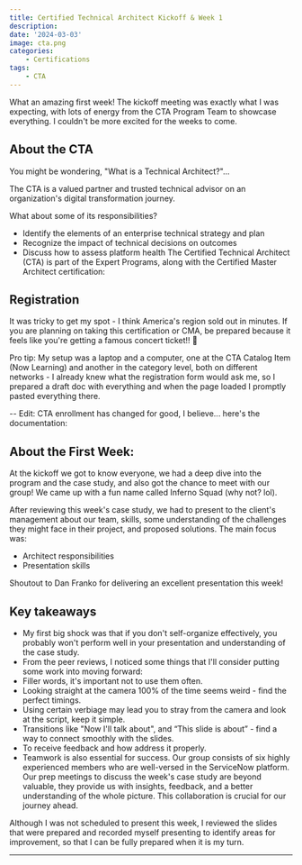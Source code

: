 ```yaml
---
title: Certified Technical Architect Kickoff & Week 1
description:
date: '2024-03-03'
image: cta.png
categories:
    - Certifications
tags:
    - CTA
---
```


What an amazing first week! The kickoff meeting was exactly what I was expecting, with lots of energy from the CTA Program Team to showcase everything. I couldn't be more excited for the weeks to come.

## About the CTA
You might be wondering, "What is a Technical Architect?"...

The CTA is a valued partner and trusted technical advisor on an organization's digital transformation journey.

What about some of its responsibilities?
* Identify the elements of an enterprise technical strategy and plan
* Recognize the impact of technical decisions on outcomes
* Discuss how to assess platform health
The Certified Technical Architect (CTA) is part of the Expert Programs, along with the Certified Master Architect certification:

## Registration

It was tricky to get my spot - I think America's region sold out in minutes. If you are planning on taking this certification or CMA, be prepared because it feels like you're getting a famous concert ticket!! 🤣

Pro tip: My setup was a laptop and a computer, one at the CTA Catalog Item (Now Learning) and another in the category level, both on different networks - I already knew what the registration form would ask me, so I prepared a draft doc with everything and when the page loaded I promptly pasted everything there.

-- Edit: CTA enrollment has changed for good, I believe... here's the documentation: 

## About the First Week:

At the kickoff we got to know everyone, we had a deep dive into the program and the case study, and also got the chance to meet with our group! We came up with a fun name called Inferno Squad (why not? lol).

After reviewing this week's case study, we had to present to the client's management about our team, skills, some understanding of the challenges they might face in their project, and proposed solutions.
The main focus was:

* Architect responsibilities
* Presentation skills

Shoutout to Dan Franko for delivering an excellent presentation this week!

## Key takeaways
* My first big shock was that if you don't self-organize effectively, you probably won't perform well in your presentation and understanding of the case study. 
* From the peer reviews, I noticed some things that I'll consider putting some work into moving forward:
* Filler words, it's important not to use them often.
* Looking straight at the camera 100% of the time seems weird - find the perfect timings.
* Using certain verbiage may lead you to stray from the camera and look at the script, keep it simple.
* Transitions like "Now I'll talk about", and “This slide is about” - find a way to connect smoothly with the slides.
* To receive feedback and how address it properly. 
* Teamwork is also essential for success. Our group consists of six highly experienced members who are well-versed in the ServiceNow platform. Our prep meetings to discuss the week's case study are beyond valuable, they provide us with insights, feedback, and a better understanding of the whole picture. This collaboration is crucial for our journey ahead.

Although I was not scheduled to present this week, I reviewed the slides that were prepared and recorded myself presenting to identify areas for improvement, so that I can be fully prepared when it is my turn.

---